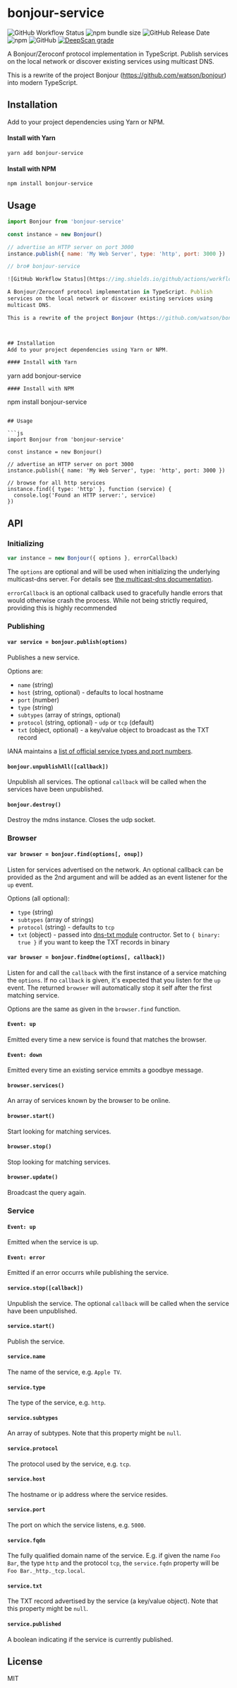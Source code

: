 # bonjour-service

![GitHub Workflow Status](https://img.shields.io/github/actions/workflow/status/onlxltd/bonjour-service/publish-release.yml?style=flat-square) ![npm bundle size](https://img.shields.io/bundlephobia/min/bonjour-service?style=flat-square) ![GitHub Release Date](https://img.shields.io/github/release-date/onlxltd/bonjour-service?style=flat-square) ![npm](https://img.shields.io/npm/dw/bonjour-service?color=%23888&style=flat-square) ![GitHub](https://img.shields.io/github/license/onlxltd/bonjour-service?style=flat-square) [![DeepScan grade](https://deepscan.io/api/teams/13435/projects/16430/branches/352351/badge/grade.svg?style=flat-square)](https://deepscan.io/dashboard#view=project&tid=13435&pid=16430&bid=352351)

A Bonjour/Zeroconf protocol implementation in TypeScript. Publish
services on the local network or discover existing services using
multicast DNS.

This is a rewrite of the project Bonjour (https://github.com/watson/bonjour) into modern TypeScript.



## Installation
Add to your project dependencies using Yarn or NPM.

#### Install with Yarn
```
yarn add bonjour-service
```
#### Install with NPM
```
npm install bonjour-service
```

## Usage

```js
import Bonjour from 'bonjour-service'

const instance = new Bonjour()

// advertise an HTTP server on port 3000
instance.publish({ name: 'My Web Server', type: 'http', port: 3000 })

// bro# bonjour-service

![GitHub Workflow Status](https://img.shields.io/github/actions/workflow/status/onlxltd/bonjour-service/publish-release.yml?style=flat-square) ![npm bundle size](https://img.shields.io/bundlephobia/min/bonjour-service?style=flat-square) ![GitHub Release Date](https://img.shields.io/github/release-date/onlxltd/bonjour-service?style=flat-square) ![npm](https://img.shields.io/npm/dw/bonjour-service?color=%23888&style=flat-square) ![GitHub](https://img.shields.io/github/license/onlxltd/bonjour-service?style=flat-square) [![DeepScan grade](https://deepscan.io/api/teams/13435/projects/16430/branches/352351/badge/grade.svg?style=flat-square)](https://deepscan.io/dashboard#view=project&tid=13435&pid=16430&bid=352351)

A Bonjour/Zeroconf protocol implementation in TypeScript. Publish
services on the local network or discover existing services using
multicast DNS.

This is a rewrite of the project Bonjour (https://github.com/watson/bonjour) into modern TypeScript.



## Installation
Add to your project dependencies using Yarn or NPM.

#### Install with Yarn
```
yarn add bonjour-service
```
#### Install with NPM
```
npm install bonjour-service
```

## Usage

```js
import Bonjour from 'bonjour-service'

const instance = new Bonjour()

// advertise an HTTP server on port 3000
instance.publish({ name: 'My Web Server', type: 'http', port: 3000 })

// browse for all http services
instance.find({ type: 'http' }, function (service) {
  console.log('Found an HTTP server:', service)
})
```

## API

### Initializing

```js
var instance = new Bonjour({ options }, errorCallback)
```

The `options` are optional and will be used when initializing the
underlying multicast-dns server. For details see [the multicast-dns
documentation](https://github.com/mafintosh/multicast-dns#mdns--multicastdnsoptions).

`errorCallback` is an optional callback used to gracefully handle errors that would otherwise
crash the process. While not being strictly required, providing this is highly recommended

### Publishing

#### `var service = bonjour.publish(options)`

Publishes a new service.

Options are:

- `name` (string)
- `host` (string, optional) - defaults to local hostname
- `port` (number)
- `type` (string)
- `subtypes` (array of strings, optional)
- `protocol` (string, optional) - `udp` or `tcp` (default)
- `txt` (object, optional) - a key/value object to broadcast as the TXT
  record

IANA maintains a [list of official service types and port
numbers](http://www.iana.org/assignments/service-names-port-numbers/service-names-port-numbers.xhtml).

#### `bonjour.unpublishAll([callback])`

Unpublish all services. The optional `callback` will be called when the
services have been unpublished.

#### `bonjour.destroy()`

Destroy the mdns instance. Closes the udp socket.

### Browser

#### `var browser = bonjour.find(options[, onup])`

Listen for services advertised on the network. An optional callback can
be provided as the 2nd argument and will be added as an event listener
for the `up` event.

Options (all optional):

- `type` (string)
- `subtypes` (array of strings)
- `protocol` (string) - defaults to `tcp`
- `txt` (object) - passed into [dns-txt
  module](https://github.com/watson/dns-txt) contructor. Set to `{
  binary: true }` if you want to keep the TXT records in binary

#### `var browser = bonjour.findOne(options[, callback])`

Listen for and call the `callback` with the first instance of a service
matching the `options`. If no `callback` is given, it's expected that
you listen for the `up` event. The returned `browser` will automatically
stop it self after the first matching service.

Options are the same as given in the `browser.find` function.

#### `Event: up`

Emitted every time a new service is found that matches the browser.

#### `Event: down`

Emitted every time an existing service emmits a goodbye message.

#### `browser.services()`

An array of services known by the browser to be online.

#### `browser.start()`

Start looking for matching services.

#### `browser.stop()`

Stop looking for matching services.

#### `browser.update()`

Broadcast the query again.

### Service

#### `Event: up`

Emitted when the service is up.

#### `Event: error`

Emitted if an error occurrs while publishing the service.

#### `service.stop([callback])`

Unpublish the service. The optional `callback` will be called when the
service have been unpublished.

#### `service.start()`

Publish the service.

#### `service.name`

The name of the service, e.g. `Apple TV`.

#### `service.type`

The type of the service, e.g. `http`.

#### `service.subtypes`

An array of subtypes. Note that this property might be `null`.

#### `service.protocol`

The protocol used by the service, e.g. `tcp`.

#### `service.host`

The hostname or ip address where the service resides.

#### `service.port`

The port on which the service listens, e.g. `5000`.

#### `service.fqdn`

The fully qualified domain name of the service. E.g. if given the name
`Foo Bar`, the type `http` and the protocol `tcp`, the `service.fqdn`
property will be `Foo Bar._http._tcp.local`.

#### `service.txt`

The TXT record advertised by the service (a key/value object). Note that
this property might be `null`.

#### `service.published`

A boolean indicating if the service is currently published.

## License

MIT
